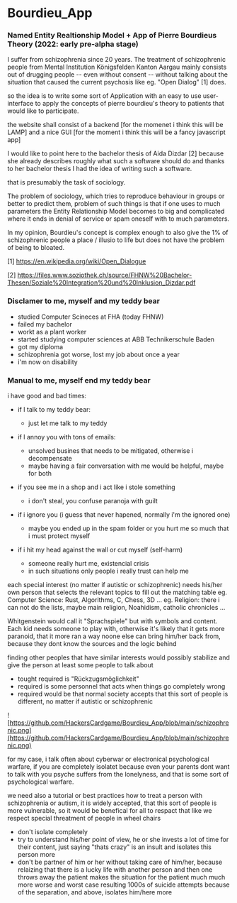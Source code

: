 # Bourdieu_App
### Named Entity Realtionship Model + App of Pierre Bourdieus Theory (2022: early pre-alpha stage)


I suffer from schizophrenia since 20 years. The treatment of schizophrenic people from Mental Institution Königsfelden Kanton Aargau mainly consists out of drugging people -- even without consent -- without talking about the situation that caused the current psychosis like eg. "Open Dialog" [1] does.


so the idea is to write some sort of Application with an easy to use user-interface to apply the concepts of pierre bourdieu's theory to patients that would like to participate.


the website shall consist of a backend [for the momenet i think this will be LAMP] and a nice GUI [for the moment i think this will be a fancy javascript app]


I would like to point here to the bachelor thesis of Aida Dizdar [2] because she already describes roughly what such a software should do and thanks to her bachelor thesis I had the idea of writing such a software.


that is presumably the task of sociology.

The problem of sociology, which tries to reproduce behaviour in groups or better to predict them, problem of such things is that if one uses to much parameters the Entity Relationship Model becomes to big and complicated where it ends in denial of service or spam oneself with to much parameters.


In my opinion, Bourdieu's concept is complex enough to also give the 1% of schizophrenic people a place / illusio to life but does not have the problem of being to bloated.



[1] https://en.wikipedia.org/wiki/Open_Dialogue

[2] https://files.www.soziothek.ch/source/FHNW%20Bachelor-Thesen/Soziale%20Integration%20und%20Inklusion_Dizdar.pdf



### Disclamer to me, myself and my teddy bear

- studied Computer Scineces at FHA (today FHNW)
- failed my bachelor
- workt as a plant worker
- started studying computer sciences at ABB Technikerschule Baden
- got my diploma
- schizophrenia got worse, lost my job about once a year
- i'm now on disability


### Manual to me, myself end my teddy bear

i have good and bad times:
* if I talk to my teddy bear:
    * just let me talk to my teddy

* if I annoy you with tons of emails:
    * unsolved busines that needs to be mitigated, otherwise i decompensate
    * maybe having a fair conversation with me would be helpful, maybe for both

* if you see me in a shop and i act like i stole something
    * i don't steal, you confuse paranoja with guilt

* if i ignore you (i guess that never hapened, normally i'm the ignored one)
    * maybe you ended up in the spam folder or you hurt me so much that i must protect myself

* if i hit my head against the wall or cut myself (self-harm) 
    * someone really hurt me, existencial crisis
    * in such situations only people i really trust can help me

each special interest (no matter if autistic or schizophrenic) needs his/her own person that selects the relevant topics to fill out the matching table
eg. Computer Science: Rust, Algorithms, C, Chess, 3D ...
eg. Religion: there i can not do the lists, maybe main religion, Noahidism, catholic chronicles ...

Whitgenstein would call it "Sprachspiele" but with symbols and content. Each kid needs someone to play with, otherwise it's likely that it gets more paranoid, that it more ran a way noone else can bring him/her back from, because they dont know the sources and the logic behind

finding other peoples that have similar interests would possibly stabilize and give the person at least some people to talk about
* tought required is "Rückzugsmöglichkeit"
* required is some personnel that acts when things go completely wrong
* required would be that normal society accepts that this sort of people is different, no matter if autistic or schizophrenic

![https://github.com/HackersCardgame/Bourdieu_App/blob/main/schizophrenic.png](https://github.com/HackersCardgame/Bourdieu_App/blob/main/schizophrenic.png)

for my case, i talk often about cyberwar or electronical psychological warfare, if you are completely isolatet because even your parents dont want to talk with you psyche suffers from the lonelyness, and that is some sort of psychological warfare.

we need also a tutorial or best practices how to treat a person with schizophrenia or autism, it is widely accepted, that this sort of people is more vulnerable, so it would be benefical for all to respact that like we respect special threatment of people in wheel chairs
* don't isolate completely
* try to understand his/her point of view, he or she invests a lot of time for their content, just saying "thats crazy" is an insult and isolates this person more
* don't be partner of him or her without taking care of him/her, because relaizing that there is a lucky life with another person and then one throws away the patient makes the situation for the patient much much more worse and worst case resulting 1000s of suicide attempts because of the separation, and above, isolates him/here more
